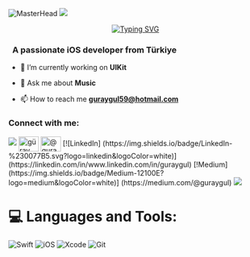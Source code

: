 ![MasterHead](https://media.licdn.com/dms/image/C4E16AQHFZWbJZ1W5Jw/profile-displaybackgroundimage-shrink_350_1400/0/1618857035522?e=1724284800&v=beta&t=tCizBIw7jNQVf6y_kWTP2Wl6bX6MTzrIqTBcbMXAmQI)
![](https://komarev.com/ghpvc/?username=guraygul&color=blue)
<div align="center">
 <a href="https://github.com/guraygul">
  <img src="https://readme-typing-svg.demolab.com?font=Fira+Code&size=28&duration=3000&pause=500&center=true&vCenter=true&width=435&lines=%e2%9c%a8+Güray+Gül+%e2%9c%a8;%f0%9f%93%9a+iOS+Developer+%f0%9f%92%bb;Welcome+To+My+Profile+%f0%9f%91%80" alt="Typing SVG" />
 </a>
</div>

<h3 align="left">&nbsp; A passionate iOS developer from Türkiye</h3>

- 🔭 I’m currently working on **UIKit**

- 💬 Ask me about **Music**

- 📫 How to reach me **guraygul59@hotmail.com**

<h3 align="left">Connect with me:</h3>
<p align="left">
  <a href="https://github.com/404"><img src="https://user-images.githubusercontent.com/73097560/115834477-dbab4500-a447-11eb-908a-139a6edaec5c.gif"></a>
<a href="https://linkedin.com/in/guraygul" target="blank"><img align="center" src="https://raw.githubusercontent.com/rahuldkjain/github-profile-readme-generator/master/src/images/icons/Social/linked-in-alt.svg" alt="güray gül" height="30" width="40" /></a>
<a href="https://medium.com/@guraygul" target="blank"><img align="center" src="https://raw.githubusercontent.com/rahuldkjain/github-profile-readme-generator/master/src/images/icons/Social/medium.svg" alt="@guraygul" height="30" width="40" /></a>
[![LinkedIn] (https://img.shields.io/badge/LinkedIn-%230077B5.svg?logo=linkedin&logoColor=white)](https://linkedin.com/in/www.linkedin.com/in/guraygul)
[!Medium] (https://img.shields.io/badge/Medium-12100E?logo=medium&logoColor=white)] (https://medium.com/@guraygul)
<a href="https://github.com/404"><img src="https://user-images.githubusercontent.com/73097560/115834477-dbab4500-a447-11eb-908a-139a6edaec5c.gif"></a>
</p>

# 💻 Languages and Tools:
![Swift](https://img.shields.io/badge/swift-F54A2A?style=for-the-badge&logo=swift&logoColor=white)
![iOS](https://img.shields.io/badge/iOS-000000?style=for-the-badge&logo=ios&logoColor=white)
![Xcode](https://img.shields.io/badge/Xcode-007ACC?style=for-the-badge&logo=Xcode&logoColor=white)
![Git](https://img.shields.io/badge/git-%23F05033.svg?style=for-the-badge&logo=git&logoColor=white)
